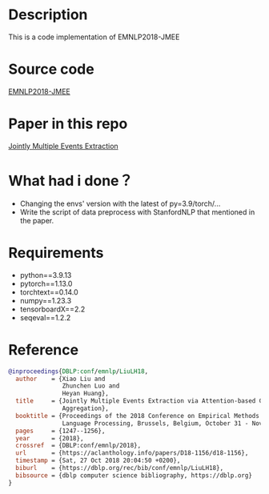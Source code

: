 # Description
This is a code implementation of EMNLP2018-JMEE
# Source code
[EMNLP2018-JMEE](https://github.com/lx865712528/EMNLP2018-JMEE)
# Paper in this repo
[Jointly Multiple Events Extraction](https://github.com/Meteor-xx/EventExtraction/blob/main/PapersInEE/Jointly%20Multiple%20Events%20Extraction.pdf)
# What had i done？
* Changing the envs' version with the latest of py=3.9/torch/...
* Write the script of data preprocess with StanfordNLP that mentioned in the paper.
# Requirements
* python==3.9.13
* pytorch==1.13.0
* torchtext==0.14.0
* numpy==1.23.3
* tensorboardX==2.2
* seqeval==1.2.2
# Reference
```bibtex
@inproceedings{DBLP:conf/emnlp/LiuLH18,
  author    = {Xiao Liu and
               Zhunchen Luo and
               Heyan Huang},
  title     = {Jointly Multiple Events Extraction via Attention-based Graph Information
               Aggregation},
  booktitle = {Proceedings of the 2018 Conference on Empirical Methods in Natural
               Language Processing, Brussels, Belgium, October 31 - November 4, 2018},
  pages     = {1247--1256},
  year      = {2018},
  crossref  = {DBLP:conf/emnlp/2018},
  url       = {https://aclanthology.info/papers/D18-1156/d18-1156},
  timestamp = {Sat, 27 Oct 2018 20:04:50 +0200},
  biburl    = {https://dblp.org/rec/bib/conf/emnlp/LiuLH18},
  bibsource = {dblp computer science bibliography, https://dblp.org}
}
```